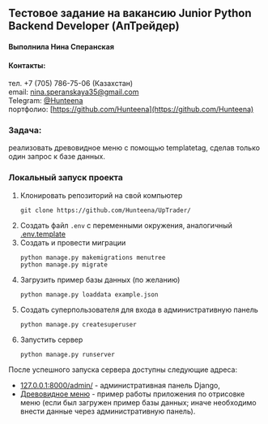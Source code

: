 ## Тестовое задание на вакансию Junior Python Backend Developer (АпТрейдер)

#### Выполнила Нина Сперанская
#### Контакты:
тел. +7 (705) 786-75-06 (Казахстан)  
email: nina.speranskaya35@gmail.com  
Telegram: [@Hunteena](https://t.me/Hunteena)  
портфолио: [https://github.com/Hunteena](https://github.com/Hunteena)

### Задача: 
реализовать древовидное меню с помощью templatetag, сделав только один запрос к базе данных.
### Локальный запуск проекта


1. Клонировать репозиторий на свой компьютер  
    ```
    git clone https://github.com/Hunteena/UpTrader/
    ```
1. Создать файл `.env` с переменными окружения, аналогичный [.env.template](.env.template)
1. Создать и провести миграции  
    ```
    python manage.py makemigrations menutree
    python manage.py migrate
    ```
1. Загрузить пример базы данных (по желанию)  
    ```
    python manage.py loaddata example.json
    ```
1. Создать суперпользователя для входа в административную панель  
    ```
    python manage.py createsuperuser
    ```
1. Запустить сервер  
    ```
    python manage.py runserver
    ```

После успешного запуска сервера доступны следующие адреса:

- [127.0.0.1:8000/admin/](http://127.0.0.1:8000/admin/) - административная панель Django, 
- [Древовидное меню](http://127.0.0.1:8000/) - пример работы приложения по отрисовке меню 
(если был загружен пример базы данных; иначе необходимо внести данные через административную панель).
